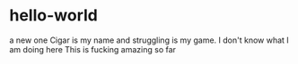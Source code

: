 # hello-world
a new one
Cigar is my name and struggling is my game.
I don't know what I am doing here 
This is fucking amazing so far
